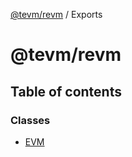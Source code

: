 [@tevm/revm](/reference/revm/README.md) / Exports

# @tevm/revm

## Table of contents

### Classes

- [EVM](/reference/revm/classes/EVM.md)
